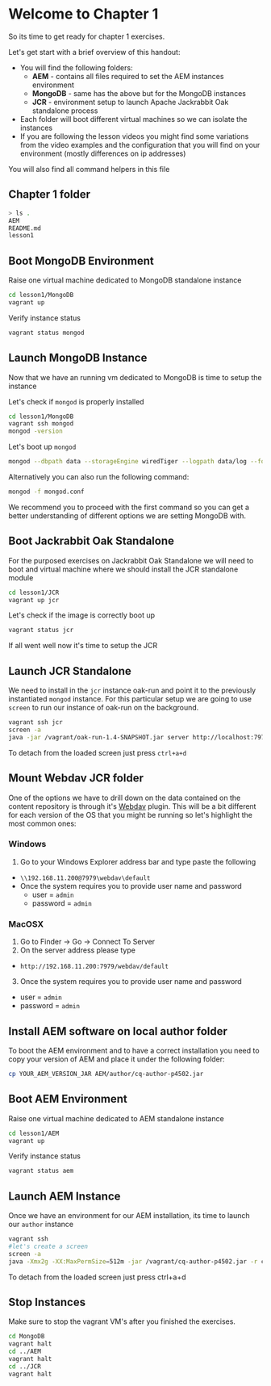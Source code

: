 # Welcome to Chapter 1

So its time to get ready for chapter 1 exercises.

Let's get start with a brief overview of this handout:

- You will find the following folders:
  - **AEM** - contains all files required to set the AEM instances environment
  - **MongoDB** - same has the above but for the MongoDB instances
  - **JCR** - environment setup to launch Apache Jackrabbit Oak standalone process
- Each folder will boot different virtual machines so we can isolate the instances
- If you are following the lesson videos you might find some variations from the video examples and the configuration that you will find on your environment (mostly differences on ip addresses)

You will also find all command helpers in this file

## Chapter 1 folder

```sh
> ls .
AEM
README.md
lesson1
```


## Boot MongoDB Environment
Raise one virtual machine dedicated to MongoDB standalone instance
```bash
cd lesson1/MongoDB
vagrant up
```
Verify instance status
```bash
vagrant status mongod
```
## Launch MongoDB Instance
Now that we have an running vm dedicated to MongoDB is time to setup the instance

Let's check if `mongod` is properly installed
```bash
cd lesson1/MongoDB
vagrant ssh mongod
mongod -version
```
Let's boot up `mongod`
```bash
mongod --dbpath data --storageEngine wiredTiger --logpath data/log --fork
```
Alternatively you can also run the following command:
```bash
mongod -f mongod.conf
```
We recommend you to proceed with the first command so you can get a better understanding of different options we are setting MongoDB with.

## Boot Jackrabbit Oak Standalone
For the purposed exercises on Jackrabbit Oak Standalone we will need to boot and virtual machine where we  should install the JCR standalone module
```bash
cd lesson1/JCR
vagrant up jcr
```
Let's check if the image is correctly boot up
```bash
vagrant status jcr
```
If all went well now it's time to setup the JCR

## Launch JCR Standalone
We need to install in the `jcr` instance oak-run and point it to the previously instantiated `mongod` instance.
For this particular setup we are going to use `screen` to run our instance of oak-run on the background.
```bash
vagrant ssh jcr
screen -a
java -jar /vagrant/oak-run-1.4-SNAPSHOT.jar server http://localhost:7979 Oak-Mongo --db oak --host 192.168.11.100 --port 27017
```
To detach from the loaded screen just press `ctrl+a+d`

## Mount Webdav JCR folder
One of the options we have to drill down on the data contained on the content repository is through it's [Webdav][webdav] plugin.
This will be a bit different for each version of the OS that you might be running so let's highlight the most common ones:

### Windows
1. Go to your Windows Explorer address bar and type paste the following
  - `\\192.168.11.200@7979\webdav\default`
- Once the system requires you to provide user name and password
  - user = `admin`
  - password = `admin`

### MacOSX
1. Go to Finder -> Go -> Connect To Server
2. On the server address please type
  - `http://192.168.11.200:7979/webdav/default`
3. Once the system requires you to provide user name and password
  - user = `admin`
  - password = `admin`

## Install AEM software on local author folder
To boot the AEM environment and to have a correct installation you need to copy your version of AEM and place it under the following folder:
```bash
cp YOUR_AEM_VERSION_JAR AEM/author/cq-author-p4502.jar
```

## Boot AEM Environment
Raise one virtual machine dedicated to AEM standalone instance
```bash
cd lesson1/AEM
vagrant up
```
Verify instance status
```bash
vagrant status aem
```

## Launch AEM Instance
Once we have an environment for our AEM installation, its time to launch our `author` instance

```bash
vagrant ssh
#let's create a screen
screen -a
java -Xmx2g -XX:MaxPermSize=512m -jar /vagrant/cq-author-p4502.jar -r crx3,crx3mongo -Doak.mongo.uri="mongodb://192.168.11.100:27017"
```
To detach from the loaded screen just press ctrl+a+d

## Stop Instances
Make sure to stop the vagrant VM's after you finished the exercises.
```bash
cd MongoDB
vagrant halt
cd ../AEM
vagrant halt
cd ../JCR
vagrant halt
```


[webdav]: https://en.wikipedia.org/wiki/WebDAV
